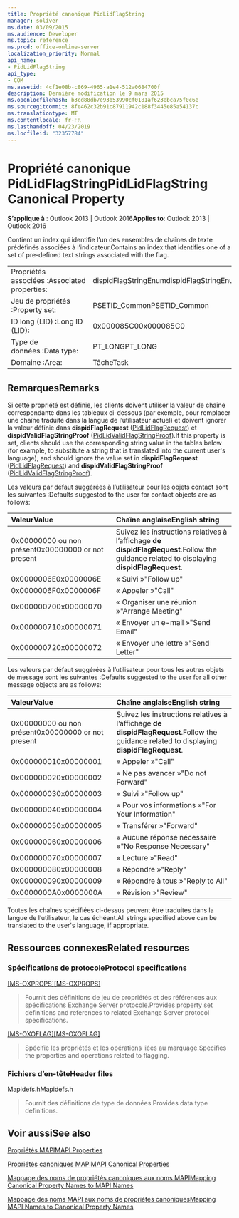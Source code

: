 ```yaml
---
title: Propriété canonique PidLidFlagString
manager: soliver
ms.date: 03/09/2015
ms.audience: Developer
ms.topic: reference
ms.prod: office-online-server
localization_priority: Normal
api_name:
- PidLidFlagString
api_type:
- COM
ms.assetid: 4cf1e08b-c869-4965-a1e4-512a0684700f
description: Dernière modification le 9 mars 2015
ms.openlocfilehash: b3cd88db7e93b53990cf0181af623ebca75f0c6e
ms.sourcegitcommit: 8fe462c32b91c87911942c188f3445e85a54137c
ms.translationtype: MT
ms.contentlocale: fr-FR
ms.lasthandoff: 04/23/2019
ms.locfileid: "32357784"
---
```

# <a name="pidlidflagstring-canonical-property"></a><span data-ttu-id="53e69-103">Propriété canonique PidLidFlagString</span><span class="sxs-lookup"><span data-stu-id="53e69-103">PidLidFlagString Canonical Property</span></span>

  
  
<span data-ttu-id="53e69-104">**S’applique à** : Outlook 2013 | Outlook 2016</span><span class="sxs-lookup"><span data-stu-id="53e69-104">**Applies to**: Outlook 2013 | Outlook 2016</span></span> 
  
<span data-ttu-id="53e69-105">Contient un index qui identifie l’un des ensembles de chaînes de texte prédéfinës associées à l’indicateur.</span><span class="sxs-lookup"><span data-stu-id="53e69-105">Contains an index that identifies one of a set of pre-defined text strings associated with the flag.</span></span>
  
|||
|:-----|:-----|
|<span data-ttu-id="53e69-106">Propriétés associées :</span><span class="sxs-lookup"><span data-stu-id="53e69-106">Associated properties:</span></span>  <br/> |<span data-ttu-id="53e69-107">dispidFlagStringEnum</span><span class="sxs-lookup"><span data-stu-id="53e69-107">dispidFlagStringEnum</span></span>  <br/> |
|<span data-ttu-id="53e69-108">Jeu de propriétés :</span><span class="sxs-lookup"><span data-stu-id="53e69-108">Property set:</span></span>  <br/> |<span data-ttu-id="53e69-109">PSETID_Common</span><span class="sxs-lookup"><span data-stu-id="53e69-109">PSETID_Common</span></span>  <br/> |
|<span data-ttu-id="53e69-110">ID long (LID) :</span><span class="sxs-lookup"><span data-stu-id="53e69-110">Long ID (LID):</span></span>  <br/> |<span data-ttu-id="53e69-111">0x000085C0</span><span class="sxs-lookup"><span data-stu-id="53e69-111">0x000085C0</span></span>  <br/> |
|<span data-ttu-id="53e69-112">Type de données :</span><span class="sxs-lookup"><span data-stu-id="53e69-112">Data type:</span></span>  <br/> |<span data-ttu-id="53e69-113">PT_LONG</span><span class="sxs-lookup"><span data-stu-id="53e69-113">PT_LONG</span></span>  <br/> |
|<span data-ttu-id="53e69-114">Domaine :</span><span class="sxs-lookup"><span data-stu-id="53e69-114">Area:</span></span>  <br/> |<span data-ttu-id="53e69-115">Tâche</span><span class="sxs-lookup"><span data-stu-id="53e69-115">Task</span></span>  <br/> |
   
## <a name="remarks"></a><span data-ttu-id="53e69-116">Remarques</span><span class="sxs-lookup"><span data-stu-id="53e69-116">Remarks</span></span>

<span data-ttu-id="53e69-117">Si cette propriété est définie, les clients doivent utiliser la valeur de chaîne correspondante dans les tableaux ci-dessous (par exemple, pour remplacer une chaîne traduite dans la langue de l’utilisateur actuel) et doivent ignorer la valeur définie dans **dispidFlagRequest** ([PidLidFlagRequest](pidlidflagrequest-canonical-property.md)) et **dispidValidFlagStringProof** ([PidLidValidFlagStringProof](pidlidvalidflagstringproof-canonical-property.md)).</span><span class="sxs-lookup"><span data-stu-id="53e69-117">If this property is set, clients should use the corresponding string value in the tables below (for example, to substitute a string that is translated into the current user's language), and should ignore the value set in **dispidFlagRequest** ([PidLidFlagRequest](pidlidflagrequest-canonical-property.md)) and **dispidValidFlagStringProof** ([PidLidValidFlagStringProof](pidlidvalidflagstringproof-canonical-property.md)).</span></span> 
  
<span data-ttu-id="53e69-118">Les valeurs par défaut suggérées à l’utilisateur pour les objets contact sont les suivantes :</span><span class="sxs-lookup"><span data-stu-id="53e69-118">Defaults suggested to the user for contact objects are as follows:</span></span>
  
|<span data-ttu-id="53e69-119">**Valeur**</span><span class="sxs-lookup"><span data-stu-id="53e69-119">**Value**</span></span>|<span data-ttu-id="53e69-120">**Chaîne anglaise**</span><span class="sxs-lookup"><span data-stu-id="53e69-120">**English string**</span></span>|
|:-----|:-----|
|<span data-ttu-id="53e69-121">0x00000000 ou non présent</span><span class="sxs-lookup"><span data-stu-id="53e69-121">0x00000000 or not present</span></span>  <br/> | <span data-ttu-id="53e69-122">Suivez les instructions relatives à l’affichage **de dispidFlagRequest**.</span><span class="sxs-lookup"><span data-stu-id="53e69-122">Follow the guidance related to displaying **dispidFlagRequest**.</span></span>  <br/> |
|<span data-ttu-id="53e69-123">0x0000006E</span><span class="sxs-lookup"><span data-stu-id="53e69-123">0x0000006E</span></span>  <br/> |<span data-ttu-id="53e69-124">« Suivi »</span><span class="sxs-lookup"><span data-stu-id="53e69-124">"Follow up"</span></span>  <br/> |
|<span data-ttu-id="53e69-125">0x0000006F</span><span class="sxs-lookup"><span data-stu-id="53e69-125">0x0000006F</span></span>  <br/> |<span data-ttu-id="53e69-126">« Appeler »</span><span class="sxs-lookup"><span data-stu-id="53e69-126">"Call"</span></span>  <br/> |
|<span data-ttu-id="53e69-127">0x00000070</span><span class="sxs-lookup"><span data-stu-id="53e69-127">0x00000070</span></span>  <br/> |<span data-ttu-id="53e69-128">« Organiser une réunion »</span><span class="sxs-lookup"><span data-stu-id="53e69-128">"Arrange Meeting"</span></span>  <br/> |
|<span data-ttu-id="53e69-129">0x00000071</span><span class="sxs-lookup"><span data-stu-id="53e69-129">0x00000071</span></span>  <br/> |<span data-ttu-id="53e69-130">« Envoyer un e-mail »</span><span class="sxs-lookup"><span data-stu-id="53e69-130">"Send Email"</span></span>  <br/> |
|<span data-ttu-id="53e69-131">0x00000072</span><span class="sxs-lookup"><span data-stu-id="53e69-131">0x00000072</span></span>  <br/> |<span data-ttu-id="53e69-132">« Envoyer une lettre »</span><span class="sxs-lookup"><span data-stu-id="53e69-132">"Send Letter"</span></span>  <br/> |
   
<span data-ttu-id="53e69-133">Les valeurs par défaut suggérées à l’utilisateur pour tous les autres objets de message sont les suivantes :</span><span class="sxs-lookup"><span data-stu-id="53e69-133">Defaults suggested to the user for all other message objects are as follows:</span></span>
  
|<span data-ttu-id="53e69-134">**Valeur**</span><span class="sxs-lookup"><span data-stu-id="53e69-134">**Value**</span></span>|<span data-ttu-id="53e69-135">**Chaîne anglaise**</span><span class="sxs-lookup"><span data-stu-id="53e69-135">**English string**</span></span>|
|:-----|:-----|
|<span data-ttu-id="53e69-136">0x00000000 ou non présent</span><span class="sxs-lookup"><span data-stu-id="53e69-136">0x00000000 or not present</span></span>  <br/> | <span data-ttu-id="53e69-137">Suivez les instructions relatives à l’affichage **de dispidFlagRequest**.</span><span class="sxs-lookup"><span data-stu-id="53e69-137">Follow the guidance related to displaying **dispidFlagRequest**.</span></span>  <br/> |
|<span data-ttu-id="53e69-138">0x00000001</span><span class="sxs-lookup"><span data-stu-id="53e69-138">0x00000001</span></span>  <br/> |<span data-ttu-id="53e69-139">« Appeler »</span><span class="sxs-lookup"><span data-stu-id="53e69-139">"Call"</span></span>  <br/> |
|<span data-ttu-id="53e69-140">0x00000002</span><span class="sxs-lookup"><span data-stu-id="53e69-140">0x00000002</span></span>  <br/> |<span data-ttu-id="53e69-141">« Ne pas avancer »</span><span class="sxs-lookup"><span data-stu-id="53e69-141">"Do not Forward"</span></span>  <br/> |
|<span data-ttu-id="53e69-142">0x00000003</span><span class="sxs-lookup"><span data-stu-id="53e69-142">0x00000003</span></span>  <br/> |<span data-ttu-id="53e69-143">« Suivi »</span><span class="sxs-lookup"><span data-stu-id="53e69-143">"Follow up"</span></span>  <br/> |
|<span data-ttu-id="53e69-144">0x00000004</span><span class="sxs-lookup"><span data-stu-id="53e69-144">0x00000004</span></span>  <br/> |<span data-ttu-id="53e69-145">« Pour vos informations »</span><span class="sxs-lookup"><span data-stu-id="53e69-145">"For Your Information"</span></span>  <br/> |
|<span data-ttu-id="53e69-146">0x00000005</span><span class="sxs-lookup"><span data-stu-id="53e69-146">0x00000005</span></span>  <br/> |<span data-ttu-id="53e69-147">« Transférer »</span><span class="sxs-lookup"><span data-stu-id="53e69-147">"Forward"</span></span>  <br/> |
|<span data-ttu-id="53e69-148">0x00000006</span><span class="sxs-lookup"><span data-stu-id="53e69-148">0x00000006</span></span>  <br/> |<span data-ttu-id="53e69-149">« Aucune réponse nécessaire »</span><span class="sxs-lookup"><span data-stu-id="53e69-149">"No Response Necessary"</span></span>  <br/> |
|<span data-ttu-id="53e69-150">0x00000007</span><span class="sxs-lookup"><span data-stu-id="53e69-150">0x00000007</span></span>  <br/> |<span data-ttu-id="53e69-151">« Lecture »</span><span class="sxs-lookup"><span data-stu-id="53e69-151">"Read"</span></span>  <br/> |
|<span data-ttu-id="53e69-152">0x00000008</span><span class="sxs-lookup"><span data-stu-id="53e69-152">0x00000008</span></span>  <br/> |<span data-ttu-id="53e69-153">« Répondre »</span><span class="sxs-lookup"><span data-stu-id="53e69-153">"Reply"</span></span>  <br/> |
|<span data-ttu-id="53e69-154">0x00000009</span><span class="sxs-lookup"><span data-stu-id="53e69-154">0x00000009</span></span>  <br/> |<span data-ttu-id="53e69-155">« Répondre à tous »</span><span class="sxs-lookup"><span data-stu-id="53e69-155">"Reply to All"</span></span>  <br/> |
|<span data-ttu-id="53e69-156">0x0000000A</span><span class="sxs-lookup"><span data-stu-id="53e69-156">0x0000000A</span></span>  <br/> |<span data-ttu-id="53e69-157">« Révision »</span><span class="sxs-lookup"><span data-stu-id="53e69-157">"Review"</span></span>  <br/> |
   
<span data-ttu-id="53e69-158">Toutes les chaînes spécifiées ci-dessus peuvent être traduites dans la langue de l’utilisateur, le cas échéant.</span><span class="sxs-lookup"><span data-stu-id="53e69-158">All strings specified above can be translated to the user's language, if appropriate.</span></span>
  
## <a name="related-resources"></a><span data-ttu-id="53e69-159">Ressources connexes</span><span class="sxs-lookup"><span data-stu-id="53e69-159">Related resources</span></span>

### <a name="protocol-specifications"></a><span data-ttu-id="53e69-160">Spécifications de protocole</span><span class="sxs-lookup"><span data-stu-id="53e69-160">Protocol specifications</span></span>

<span data-ttu-id="53e69-161">[[MS-OXPROPS]](https://msdn.microsoft.com/library/f6ab1613-aefe-447d-a49c-18217230b148%28Office.15%29.aspx)</span><span class="sxs-lookup"><span data-stu-id="53e69-161">[[MS-OXPROPS]](https://msdn.microsoft.com/library/f6ab1613-aefe-447d-a49c-18217230b148%28Office.15%29.aspx)</span></span>
  
> <span data-ttu-id="53e69-162">Fournit des définitions de jeu de propriétés et des références aux spécifications Exchange Server protocole.</span><span class="sxs-lookup"><span data-stu-id="53e69-162">Provides property set definitions and references to related Exchange Server protocol specifications.</span></span>
    
<span data-ttu-id="53e69-163">[[MS-OXOFLAG]](https://msdn.microsoft.com/library/f1e50be4-ed30-4c2a-b5cb-8ff3aaaf9b91%28Office.15%29.aspx)</span><span class="sxs-lookup"><span data-stu-id="53e69-163">[[MS-OXOFLAG]](https://msdn.microsoft.com/library/f1e50be4-ed30-4c2a-b5cb-8ff3aaaf9b91%28Office.15%29.aspx)</span></span>
  
> <span data-ttu-id="53e69-164">Spécifie les propriétés et les opérations liées au marquage.</span><span class="sxs-lookup"><span data-stu-id="53e69-164">Specifies the properties and operations related to flagging.</span></span>
    
### <a name="header-files"></a><span data-ttu-id="53e69-165">Fichiers d’en-tête</span><span class="sxs-lookup"><span data-stu-id="53e69-165">Header files</span></span>

<span data-ttu-id="53e69-166">Mapidefs.h</span><span class="sxs-lookup"><span data-stu-id="53e69-166">Mapidefs.h</span></span>
  
> <span data-ttu-id="53e69-167">Fournit des définitions de type de données.</span><span class="sxs-lookup"><span data-stu-id="53e69-167">Provides data type definitions.</span></span>
    
## <a name="see-also"></a><span data-ttu-id="53e69-168">Voir aussi</span><span class="sxs-lookup"><span data-stu-id="53e69-168">See also</span></span>



[<span data-ttu-id="53e69-169">Propriétés MAPI</span><span class="sxs-lookup"><span data-stu-id="53e69-169">MAPI Properties</span></span>](mapi-properties.md)
  
[<span data-ttu-id="53e69-170">Propriétés canoniques MAPI</span><span class="sxs-lookup"><span data-stu-id="53e69-170">MAPI Canonical Properties</span></span>](mapi-canonical-properties.md)
  
[<span data-ttu-id="53e69-171">Mappage des noms de propriétés canoniques aux noms MAPI</span><span class="sxs-lookup"><span data-stu-id="53e69-171">Mapping Canonical Property Names to MAPI Names</span></span>](mapping-canonical-property-names-to-mapi-names.md)
  
[<span data-ttu-id="53e69-172">Mappage des noms MAPI aux noms de propriétés canoniques</span><span class="sxs-lookup"><span data-stu-id="53e69-172">Mapping MAPI Names to Canonical Property Names</span></span>](mapping-mapi-names-to-canonical-property-names.md)

